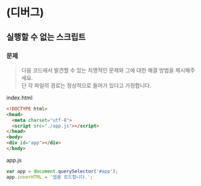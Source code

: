 # (디버그)

## 실행할 수 없는 스크립트

### 문제

> 다음 코드에서 발견할 수 있는 치명적인 문제와 그에 대한 해결 방법을 제시해주세요.  
> 단 각 파일의 경로는 정상적으로 들어가 있다고 가정합니다.

index.html
```html
<!DOCTYPE html>
<head>
  <meta charset="utf-8">
  <script src="./app.js"></script>
</head>
<body>
<div id="app"></div>
</body>
```

app.js
```js
var app = document.querySelector('#app');
app.innerHTML = '앱을 로드합니다.';
```

